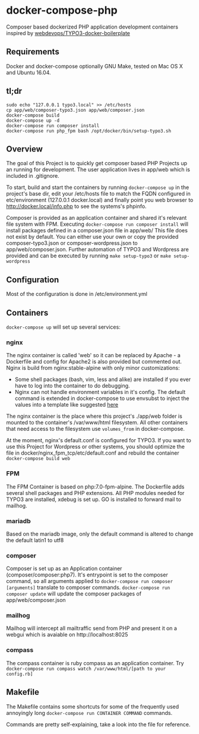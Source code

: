 # docker-compose-php

Composer based dockerized PHP application development containers inspired by   [webdevops/TYPO3-docker-boilerplate](https://github.com/webdevops/TYPO3-docker-boilerplate)

## Requirements
Docker and docker-compose optionally GNU Make, tested on Mac OS X and Ubuntu 16.04.

## tl;dr
```
sudo echo "127.0.0.1 typo3.local" >> /etc/hosts
cp app/web/composer-typo3.json app/web/composer.json
docker-compose build
docker-compose up -d
docker-compose run composer install
docker-compose run php_fpm bash /opt/docker/bin/setup-typo3.sh
```


## Overview

The goal of this Project is to quickly get composer based PHP Projects up an running for development. The user application lives in app/web which is included in .gitignore.

To start, build and start the containers by running ```docker-compose up``` in the project's base dir, edit your /etc/hosts file to match the FQDN configured in etc/environment (127.0.0.1 docker.local) and finally point you web browser to http://docker.local/info.php to see the systems's phpinfo.

Composer is provided as an application container and shared it's relevant file system with FPM.
Executing ```docker-compose run composer install``` will install packages defined in a composer.json file in app/web/
This file does not exist by default. You can either use your own or copy the provided composer-typo3.json or composer-wordpress.json to app/web/composer.json.
Further automation of TYPO3 and Wordpress are provided and can be executed by running ```make setup-typo3``` or ```make setup-wordpress```


## Configuration

Most of the configuration is done in /etc/environment.yml

## Containers

```docker-compose up``` will set up several services:

### nginx

The nginx container is called 'web' so it can be replaced by Apache - a Dockerfile and config for Apache2 is also provided but commented out.
Nginx is build from nginx:stable-alpine with only minor customizations:
  * Some shell packages (bash, vim, less and alike) are installed if you ever have to log into the container to do debugging.
  * Nginx can not handle environment variables in it's config. The default command is extended in docker-compose to use envsubst to inject the values into a template like suggested [here](https://github.com/docker-library/docs/issues/496)

The nginx container is the place where this project's ./app/web folder is mounted to the container's /var/www/html filesystem. All other containers that need access to the filesystem use ```volumes_from``` in docker-compose.

At the moment, nginx's default.conf is configured for TYPO3. If you want to use this Project for Wordpress or other systems, you should optimize the file in docker/nginx_fpm_tcp/etc/default.conf and rebuild the container ```docker-compose build web```

### FPM

The FPM Container is based on php:7.0-fpm-alpine. The Dockerfile adds several shell packages and PHP extensions. All PHP modules needed for TYPO3 are installed, xdebug is set up. GO is installed to forward mail to mailhog.

### mariadb

Based on the mariadb image, only the default command is altered to change the default latin1 to utf8

### composer

Composer is set up as an Application container (composer/composer:php7). It's entrypoint is set to the composer command, so all arguments applied to ```docker-compose run composer [arguments]``` translate to composer commands. ```docker-compose run composer update``` will update the composer packages of app/web/composer.json

### mailhog

Mailhog will intercept all mailtraffic send from PHP and present it on a webgui which is avaiable on http://localhost:8025

### compass

The compass container is ruby compass as an application container. Try ```docker-compose run compass watch /var/www/html/[path to your config.rb]```

## Makefile

The Makefile contains some shortcuts for some of the frequently used annoyingly long ```docker-compose run CONTAINER COMMAND``` commands.

Commands are pretty self-explaining, take a look into the file for reference.
